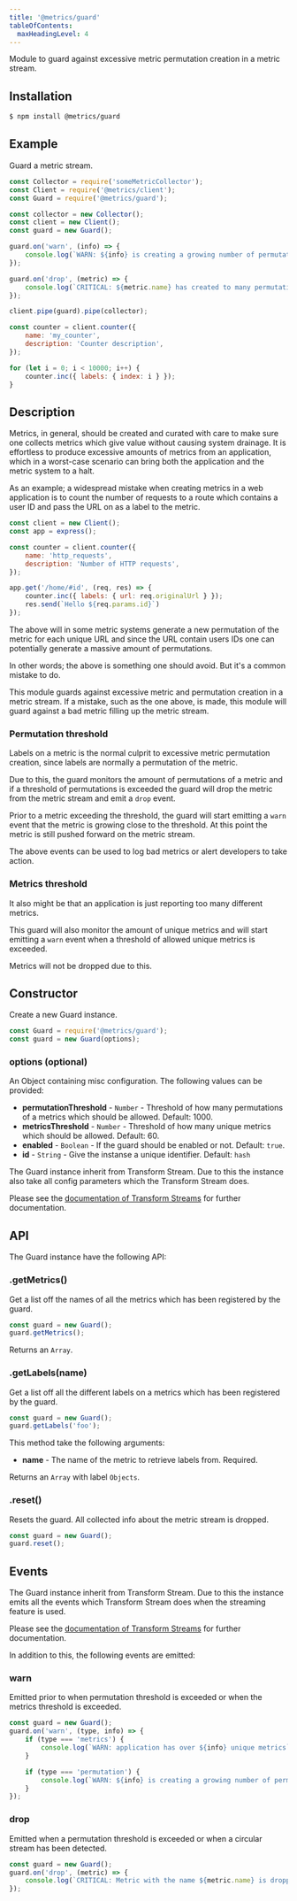 ```yaml
---
title: '@metrics/guard'
tableOfContents:
  maxHeadingLevel: 4
---
```


Module to guard against excessive metric permutation creation in a metric stream.


## Installation

```bash
$ npm install @metrics/guard
```

## Example

Guard a metric stream.

```js
const Collector = require('someMetricCollector');
const Client = require('@metrics/client');
const Guard = require('@metrics/guard');

const collector = new Collector();
const client = new Client();
const guard = new Guard();

guard.on('warn', (info) => {
    console.log(`WARN: ${info} is creating a growing number of permutations`);
});

guard.on('drop', (metric) => {
    console.log(`CRITICAL: ${metric.name} has created to many permutations. Metric is dropped.`);
});

client.pipe(guard).pipe(collector);

const counter = client.counter({
    name: 'my_counter',
    description: 'Counter description',
});

for (let i = 0; i < 10000; i++) {
    counter.inc({ labels: { index: i } });
}
```

## Description

Metrics, in general, should be created and curated with care to make sure one
collects metrics which give value without causing system drainage. It is
effortless to produce excessive amounts of metrics from an application, which
in a worst-case scenario can bring both the application and the metric system
to a halt.

As an example; a widespread mistake when creating metrics in a web application
is to count the number of requests to a route which contains a user ID and
pass the URL on as a label to the metric.

```js
const client = new Client();
const app = express();

const counter = client.counter({
    name: 'http_requests',
    description: 'Number of HTTP requests',
});

app.get('/home/#id', (req, res) => {
    counter.inc({ labels: { url: req.originalUrl } });
    res.send(`Hello ${req.params.id}`)
});
```

The above will in some metric systems generate a new permutation of the metric
for each unique URL and since the URL contain users IDs one can potentially
generate a massive amount of permutations.

In other words; the above is something one should avoid. But it's a common
mistake to do.

This module guards against excessive metric and permutation creation in a metric
stream. If a mistake, such as the one above, is made, this module will guard
against a bad metric filling up the metric stream.

### Permutation threshold

Labels on a metric is the normal culprit to excessive metric permutation creation,
since labels are normally a permutation of the metric.

Due to this, the guard monitors the amount of permutations of a metric and if a
threshold of permutations is exceeded the guard will drop the metric from the
metric stream and emit a `drop` event.

Prior to a metric exceeding the threshold, the guard will start emitting
a `warn` event that the metric is growing close to the threshold. At this point
the metric is still pushed forward on the metric stream.

The above events can be used to log bad metrics or alert developers to take
action.

### Metrics threshold

It also might be that an application is just reporting too many different metrics.

This guard will also monitor the amount of unique metrics and will start emitting
a `warn` event when a threshold of allowed unique metrics is exceeded.

Metrics will not be dropped due to this.

## Constructor

Create a new Guard instance.

```js
const Guard = require('@metrics/guard');
const guard = new Guard(options);
```

### options (optional)

An Object containing misc configuration. The following values can be provided:

  * **permutationThreshold** - `Number` - Threshold of how many permutations of a metrics which should be allowed. Default: 1000.
  * **metricsThreshold** - `Number` - Threshold of how many unique metrics which should be allowed. Default: 60.
  * **enabled** - `Boolean` - If the guard should be enabled or not. Default: `true`.
  * **id** - `String` - Give the instanse a unique identifier. Default: `hash`

The Guard instance inherit from Transform Stream. Due to this the instance also
take all config parameters which the Transform Stream does.

Please see the [documentation of Transform Streams](https://nodejs.org/api/stream.html#stream_duplex_and_transform_streams) for further documentation.

## API

The Guard instance have the following API:

### .getMetrics()

Get a list off the names of all the metrics which has been registered by the
guard.

```js
const guard = new Guard();
guard.getMetrics();
```

Returns an `Array`.

### .getLabels(name)

Get a list off all the different labels on a metrics which has been registered
by the guard.

```js
const guard = new Guard();
guard.getLabels('foo');
```

This method take the following arguments:

 * **name** - The name of the metric to retrieve labels from. Required.

Returns an `Array` with label `Objects`.

### .reset()

Resets the guard. All collected info about the metric stream is dropped.

```js
const guard = new Guard();
guard.reset();
```

## Events

The Guard instance inherit from Transform Stream. Due to this the instance emits all
the events which Transform Stream does when the streaming feature is used.

Please see the [documentation of Transform Streams](https://nodejs.org/api/stream.html#stream_duplex_and_transform_streams) for further documentation.

In addition to this, the following events are emitted:

### warn

Emitted prior to when permutation threshold is exceeded or when the metrics
threshold is exceeded.

```js
const guard = new Guard();
guard.on('warn', (type, info) => {
    if (type === 'metrics') {
        console.log(`WARN: application has over ${info} unique metrics`);
    }

    if (type === 'permutation') {
        console.log(`WARN: ${info} is creating a growing number of permutations`);
    }
});
```

### drop

Emitted when a permutation threshold is exceeded or when a circular stream has
been detected.

```js
const guard = new Guard();
guard.on('drop', (metric) => {
    console.log(`CRITICAL: Metric with the name ${metric.name} is dropped.`);
});
```
